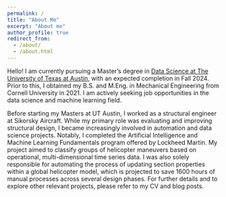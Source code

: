 ```yaml
---
permalink: /
title: "About Me"
excerpt: "About me"
author_profile: true
redirect_from: 
  - /about/
  - /about.html
---
```


Hello! I am currently pursuing a Master’s degree in [Data Science at The University of Texas at Austin](https://cdso.utexas.edu/msds), with an expected completion in Fall 2024. Prior to this, I obtained my B.S. and M.Eng. in Mechanical Engineering from Cornell University in 2021. I am actively seeking job opportunities in the data science and machine learning field.

Before starting my Masters at UT Austin, I worked as a structural engineer at Sikorsky Aircraft. While my primary role was evaluating and improving structural design, I became increasingly involved in automation and data science projects. Notably, I completed the Artificial Intelligence and Machine Learning Fundamentals program offered by Lockheed Martin. My project aimed to classify groups of helicopter maneuvers based on operational, multi-dimensional time series data. I was also solely responsible for automating the process of updating section properties within a global helicopter model, which is projected to save 1600 hours of manual processes across several design phases. For further details and to explore other relevant projects, please refer to my CV and blog posts.

